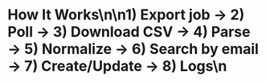 # How It Works\n\n1) Export job → 2) Poll → 3) Download CSV → 4) Parse → 5) Normalize → 6) Search by email → 7) Create/Update → 8) Logs\n
